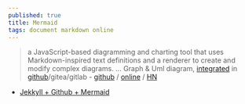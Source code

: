 ```yaml
---
published: true
title: Mermaid
tags: document markdown online
---
```

> a JavaScript-based diagramming and charting tool that uses Markdown-inspired text definitions and a renderer to create and modify complex diagrams. ... Graph & Uml diagram, [integrated](https://news.ycombinator.com/item?id=32653602)  in [github](https://github.blog/2022-02-14-include-diagrams-markdown-files-mermaid/)/gitea/gitlab - [github](https://github.com/mermaid-js/mermaid) / [online](https://mermaid.live) / [HN](https://news.ycombinator.com/item?id=31273777)

- [Jekkyll + Github + Mermaid](https://news.ycombinator.com/item?id=31277389)